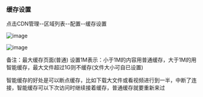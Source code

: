 ### 缓存设置

点击CDN管理--区域列表--配置--缓存设置

![image](https://user-images.githubusercontent.com/90588289/135242583-4a99ed36-7127-41fc-a9e0-e60b8d3a581b.png)

![image](https://user-images.githubusercontent.com/90588289/133735665-bec683ed-16eb-49cd-864e-e20832a06908.png)

备注：最大缓存页面(普通) 设置1M表示：小于1M的内容用普通缓存，大于1M的用智能缓存，最大文件超过1G则不缓存(文件大小可自已设置)

智能缓存的好处是可以断点缓存，比如下载大文件或看视频进行到一半，中断了连接，智能缓存可以下次访问时继续接着缓存，普通缓存就要重新来过
